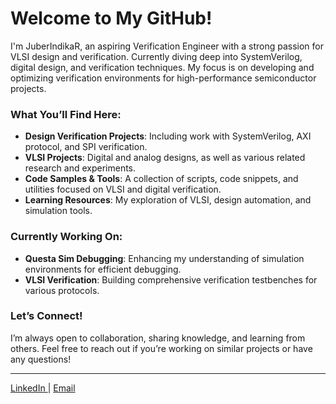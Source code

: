 # Welcome to My GitHub!

I'm JuberIndikaR, an aspiring Verification Engineer with a strong passion for VLSI design and verification. Currently diving deep into SystemVerilog, digital design, and verification techniques. My focus is on developing and optimizing verification environments for high-performance semiconductor projects.

### What You’ll Find Here:
- **Design Verification Projects**: Including work with SystemVerilog, AXI protocol, and SPI verification.
- **VLSI Projects**: Digital and analog designs, as well as various related research and experiments.
- **Code Samples & Tools**: A collection of scripts, code snippets, and utilities focused on VLSI and digital verification.
- **Learning Resources**: My exploration of VLSI, design automation, and simulation tools.

### Currently Working On:
- **Questa Sim Debugging**: Enhancing my understanding of simulation environments for efficient debugging.
- **VLSI Verification**: Building comprehensive verification testbenches for various protocols.

### Let’s Connect!
I’m always open to collaboration, sharing knowledge, and learning from others. Feel free to reach out if you’re working on similar projects or have any questions!

---

[ LinkedIn ]( https://www.linkedin.com/in/juber-indikar-8b7629249/ ) | [ Email ]( juberindikar@gmail.com )

